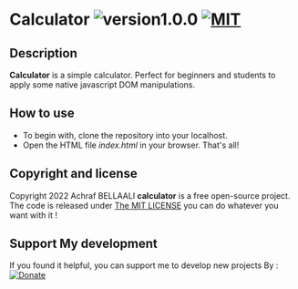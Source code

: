 # Calculator ![version1.0.0](https://img.shields.io/badge/version-1.0.0-green.svg) [![MIT](https://img.shields.io/badge/license-MIT-green)](https://github.com/IndianGhost/calculator/blob/main/LICENSE)
## Description
**Calculator** is a simple calculator. Perfect for beginners and students to apply some native javascript DOM manipulations.

## How to use
- To begin with, clone the repository into your localhost.
- Open the HTML file *index.html* in your browser. That's all!

## Copyright and license
Copyright 2022 Achraf BELLAALI **calculator** is a free open-source project. The code is released under [The MIT LICENSE](https://github.com/IndianGhost/calculator/blob/main/LICENSE) you can do whatever you want with it !

## Support My development
If you found it helpful, you can support me to develop new projects By :
[![Donate](https://img.shields.io/badge/Donate-PayPal-green.svg)](https://www.paypal.me/achrafbellaali)